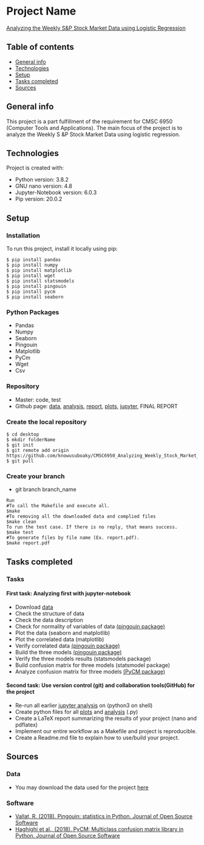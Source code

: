 # Project Name
[Analyzing the Weekly S&P Stock Market Data using Logistic Regression](https://github.com/knowusuboaky/CMSC6950_Analyzing_Weekly_Stock_Market_Data/blob/master/FINAL_REPORT.pdf)

## Table of contents
* [General info](#general-info)
* [Technologies](#technologies)
* [Setup](#setup)
* [Tasks completed](#tasks-completed)
* [Sources](#sources)

## General info
This project is a part fulfillment of the requirement for CMSC 6950 (Computer Tools and Applications). The main focus of the project is to analyze the Weekly S &P Stock Market Data using logistic regression. 

## Technologies
Project is created with:
* Python version: 3.8.2
* GNU nano version: 4.8
* Jupyter-Notebook version: 6.0.3
* Pip version: 20.0.2

## Setup
### Installation
To run this project, install it locally using pip:

```
$ pip install pandas
$ pip install numpy
$ pip install matplotlib
$ pip install wget 
$ pip install statsmodels
$ pip install pingouin
$ pip install pycm
$ pip install seaborn

```
### Python Packages
* Pandas
* Numpy
* Seaborn	
* Pingouin
* Matplotlib
* PyCm
* Wget
* Csv

### Repository
* Master: code, test
* Github page: [data](https://github.com/knowusuboaky/CMSC6950_Analyzing_Weekly_Stock_Market_Data/blob/master/dataset-95529.csv), [analysis](https://github.com/knowusuboaky/CMSC6950_Analyzing_Weekly_Stock_Market_Data/tree/master/analysis), [report](https://github.com/knowusuboaky/CMSC6950_Analyzing_Weekly_Stock_Market_Data/tree/master/report), [plots](https://github.com/knowusuboaky/CMSC6950_Analyzing_Weekly_Stock_Market_Data/tree/master/plots), [jupyter](https://github.com/knowusuboaky/CMSC6950_Analyzing_Weekly_Stock_Market_Data/tree/master/jupyter), FINAL REPORT

### Create the local repository

```
$ cd desktop
$ mkdir folderName
$ git init
$ git remote add origin https://github.com/knowusuboaky/CMSC6950_Analyzing_Weekly_Stock_Market_Data
$ git pull

```
### Create your branch

* git branch branch_name

```
Run
#To call the Makefile and execute all.
$make
#To removing all the downloaded data and complied files
$make clean
To run the test case. If there is no reply, that means success.
$make test
#To generate files by file name (Ex. report.pdf).
$make report.pdf

```

## Tasks completed

### Tasks

#### First task: Analyzing first with jupyter-notebook

* Download [data](https://github.com/knowusuboaky/CMSC6950_Analyzing_Weekly_Stock_Market_Data/blob/master/dataset-95529.csv)
* Check the structure of data
* Check the data description
* Check for normality of variables of data [(pingouin package)](https://doi.org/10.21105/joss.01026)
* Plot the data (seaborn and matplotlib)
* Plot the correlated data (matplotlib)
* Verify correlated data [(pingouin package)](https://doi.org/10.21105/joss.01026)
* Build the three models [(pingouin package)](https://doi.org/10.21105/joss.01026)
* Verify the three models results (statsmodels package)
* Build confusion matrix for three models (statsmodel package)
* Analyze confusion matrix for three models [(PyCM package)](https://doi.org/10.21105/joss.00729)
        
#### Second task: Use version control (git) and collaboration tools(GitHub) for the project

* Re-run all earlier [jupyter analysis](https://github.com/knowusuboaky/CMSC6950_Analyzing_Weekly_Stock_Market_Data/blob/master/jupyter/Analysis_on_Jupyter.ipynb) on (python3 on shell)
* Create python files for all [plots](https://github.com/knowusuboaky/CMSC6950_Analyzing_Weekly_Stock_Market_Data/tree/master/plots) and [analysis](https://github.com/knowusuboaky/CMSC6950_Analyzing_Weekly_Stock_Market_Data/tree/master/analysis) (.py) 
* Create a LaTeX report summarizing the results of your project (nano and pdflatex)
* Implement our entire workflow as a Makefile and project is reproducible.
* Create a Readme.md file to explain how to use/build your project.

## Sources

### Data 

* You may download the data used for the project [here](https://www.picostat.com/dataset/r-dataset-package-islr-weekly)

### Software 

* [Vallat, R. (2018). Pingouin: statistics in Python. Journal of Open Source Software](https://doi.org/10.21105/joss.01026)
* [Haghighi et al., (2018). PyCM: Multiclass confusion matrix library in Python. Journal of Open Source Software](https://doi.org/10.21105/joss.00729)
